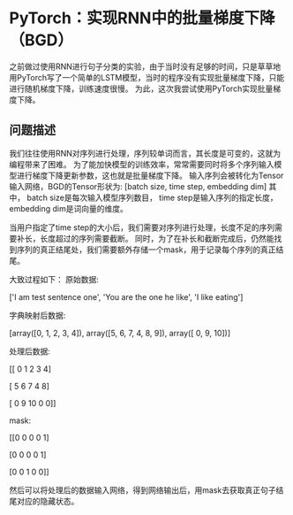 # PyTorch：实现RNN中的批量梯度下降（BGD）
之前做过使用RNN进行句子分类的实验，由于当时没有足够的时间，只是草草地用PyTorch写了一个简单的LSTM模型，当时的程序没有实现批量梯度下降，只能进行随机梯度下降，训练速度很慢。
为此，这次我尝试使用PyTorch实现批量梯度下降。

## 问题描述
我们往往使用RNN对序列进行处理，序列较单词而言，其长度是可变的，这就为编程带来了困难。
为了能加快模型的训练效率，常常需要同时将多个序列输入模型进行梯度下降更新参数，这也就是批量梯度下降。
输入序列会被转化为Tensor输入网络，BGD的Tensor形状为:
\[batch size, time step, embedding dim\]
其中，
batch size是每次输入模型序列数目，
time step是输入序列的指定长度，
embedding dim是词向量的维度。

当用户指定了time step的大小后，我们需要对序列进行处理，长度不足的序列需要补长，长度超过的序列需要截断。
同时，为了在补长和截断完成后，仍然能找到序列的真正结尾处，我们需要额外存储一个mask，用于记录每个序列的真正结尾。

大致过程如下：
原始数据:

\['I am test sentence one', 'You are the one he like', 'I like eating'\]

字典映射后数据:

\[array(\[0, 1, 2, 3, 4\]), array(\[5, 6, 7, 4, 8, 9\]), array(\[ 0,  9, 10\])\]

处理后数据:

\[\[ 0  1  2  3  4\]

 \[ 5  6  7  4  8\]

 \[ 0  9 10  0  0\]\]


mask:

\[\[0 0 0 0 1\]

 \[0 0 0 0 1\]

 \[0 0 1 0 0\]\]


 然后可以将处理后的数据输入网络，得到网络输出后，用mask去获取真正句子结尾对应的隐藏状态。